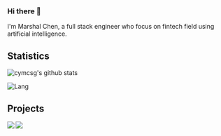### Hi there 👋
I'm Marshal Chen, a full stack engineer who focus on fintech field using artificial intelligence.


## Statistics
![cymcsg's github stats](https://github-readme-stats.vercel.app/api?username=cymcsg&hide=[%22contribs%22,%22prs%22,%22issues%22]&title_color=fff&icon_color=79ff97&text_color=9f9f9f&bg_color=151515)


<!-- [![cymcsg's github stats](https://github-readme-stats.vercel.app/api?username=cymcsg&hide=[%22contribs%22,%22prs%22,%22issues%22]&show_icons=true&title_color=fff&icon_color=79ff97&text_color=9f9f9f&bg_color=151515)](https://github.com/cymcsg) -->

![Lang](https://github-readme-stats.vercel.app/api/top-langs/?username=cymcsg&hide=ipynb,html&layout=compact&title_color=fff&icon_color=79ff97&text_color=9f9f9f&bg_color=151515)

## Projects
<a href="https://github.com/cymcsg/UltimateRecyclerView">
  <img align="left" src="https://github-readme-stats.vercel.app/api/pin/?username=cymcsg&repo=UltimateRecyclerView&title_color=fff&icon_color=79ff97&text_color=9f9f9f&bg_color=151515" />
</a>

<a href="https://github.com/cymcsg/UltimateAndroid">
  <img align="left" src="https://github-readme-stats.vercel.app/api/pin/?username=cymcsg&repo=UltimateAndroid&title_color=fff&icon_color=79ff97&text_color=9f9f9f&bg_color=151515" />
</a>

<!--
**cymcsg/cymcsg** is a ✨ _special_ ✨ repository because its `README.md` (this file) appears on your GitHub profile.

Here are some ideas to get you started:

- 🔭 I’m currently working on ...
- 🌱 I’m currently learning ...
- 👯 I’m looking to collaborate on ...
- 🤔 I’m looking for help with ...
- 💬 Ask me about ...
- 📫 How to reach me: ...
- 😄 Pronouns: ...
- ⚡ Fun fact: ...
-->
